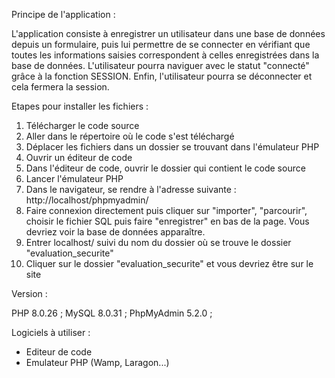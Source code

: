 
Principe de l'application : 

L'application consiste à enregistrer un utilisateur dans une base de données depuis un formulaire, puis lui permettre de se connecter en vérifiant
que toutes les informations saisies correspondent à celles enregistrées dans la base de données. L'utilisateur pourra naviguer avec le statut "connecté" grâce 
à la fonction SESSION. Enfin, l'utilisateur pourra se déconnecter et cela fermera la session.


Etapes pour installer les fichiers :

1. Télécharger le code source
2. Aller dans le répertoire où le code s'est téléchargé
3. Déplacer les fichiers dans un dossier se trouvant dans l'émulateur PHP
4. Ouvrir un éditeur de code
5. Dans l'éditeur de code, ouvrir le dossier qui contient le code source
6. Lancer l'émulateur PHP
7. Dans le navigateur, se rendre à l'adresse suivante : http://localhost/phpmyadmin/
9. Faire connexion directement puis cliquer sur "importer", "parcourir", choisir le fichier SQL puis faire "enregistrer" en bas de la page. Vous devriez voir la base de données apparaître.
8. Entrer localhost/ suivi du nom du dossier où se trouve le dossier "evaluation_securite"
9. Cliquer sur le dossier "evaluation_securite" et vous devriez être sur le site 

Version : 

PHP 8.0.26 ;
MySQL 8.0.31 ;
PhpMyAdmin 5.2.0 ;

Logiciels à utiliser :
- Editeur de code
- Emulateur PHP (Wamp, Laragon...) 
